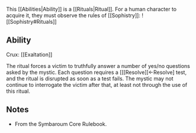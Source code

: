 This [[Abilities|Ability]] is a [[Rituals|Ritual]]. For a human character to acquire it, they must observe the rules of [[Sophistry]]:
![[Sophistry#Rituals]]
## Ability
Crux: [[Exaltation]]

The ritual forces a victim to truthfully answer a number of yes/no questions asked by the mystic. Each question requires a \[[[Resolve]]←Resolve\] test, and the ritual is disrupted as soon as a test fails. The mystic may not continue to interrogate the victim after that, at least not through the use of this ritual.
## Notes
* From the Symbaroum Core Rulebook.
